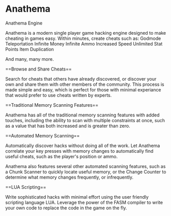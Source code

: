# Anathema

Anathema Engine

Anathema is a modern single player game hacking engine designed to make cheating in games easy. Within minutes, create cheats such as:
Godmode
Teleportation
Infinite Money
Infinite Ammo
Increased Speed
Unlimited Stat Points
Item Duplication

And many, many more.

==Browse and Share Cheats==

Search for cheats that others have already discovered, or discover your own and share them with other members of the community. This process is made simple and easy, which is perfect for those with minimal experiance that would prefer to use cheats written by experts.

==Traditional Memory Scanning Features==

Anathema has all of the traditional memory scanning features with added touches, including the ability to scan with multiple constraints at once, such as a value that has both increased and is greater than zero.

==Automated Memory Scanning==

Automatically discover hacks without doing all of the work. Let Anathema correlate your key presses with memory changes to automatically find useful cheats, such as the player's position or ammo.

Anathema also features several other automated scanning features, such as a Chunk Scanner to quickly locate useful memory, or the Change Counter to determine what memory changes frequently, or infrequently.

==LUA Scripting==

Write sophisticated hacks with minimal effort using the user friendly scripting language LUA. Leverage the power of the FASM compiler to write your own code to replace the code in the game on the fly. 